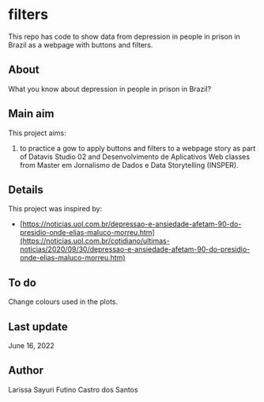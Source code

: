 # filters
This repo has code to show data from depression in people in prison in Brazil as a webpage with buttons and filters.

## About

What you know about depression in people in prison in Brazil? 

## Main aim

This project aims:

1. to practice a gow to apply buttons and filters to a webpage story as part of Datavis Studio 02 and Desenvolvimento de Aplicativos Web classes from Master em Jornalismo de Dados e Data Storytelling (INSPER).


## Details

This project was inspired by:

* [https://noticias.uol.com.br/depressao-e-ansiedade-afetam-90-do-presidio-onde-elias-maluco-morreu.htm](https://noticias.uol.com.br/cotidiano/ultimas-noticias/2020/09/30/depressao-e-ansiedade-afetam-90-do-presidio-onde-elias-maluco-morreu.htm)


## To do

Change colours used in the plots.

## Last update

June 16, 2022


## Author

Larissa Sayuri Futino Castro dos Santos
